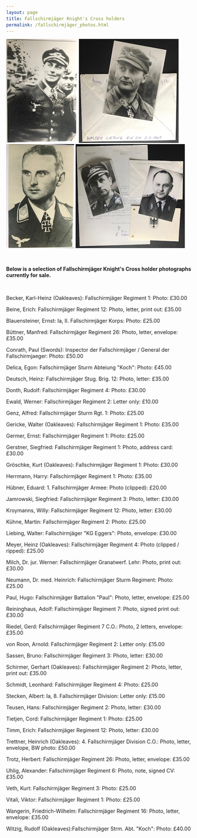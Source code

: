 ```yaml
---
layout: page
title: Fallschirmjäger Knight's Cross holders
permalink: /fallschirmjäger_photos.html
---
```


<div id="publishedByLAH">

<p float="left">
<img src="./assets/Karl-Heinz Becker.jpg"/>
<img src="./assets/Walter Liebing.jpg"/>
<img src="./assets/Cord Tietjen.jpg"/>
<img src="./assets/Heinz Trettner.jpg"/>
</p>  
<br />
<p><b>Below is a selection of Fallschirmjäger Knight's Cross holder photographs currently for sale.</b></p>
<br />
<p>Becker,	Karl-Heinz	(Oakleaves): Fallschirmjäger Regiment 1:	Photo: £30.00
<p>Beine,	Erich: Fallschirmjäger Regiment 12:	Photo, letter, print out:	£35.00
<p>Blauensteiner,	Ernst: Ia, II. Fallschirmjäger Korps:	Photo: £25.00
<p>Büttner,	Manfred: Fallschirmjäger Regiment 26: Photo, letter, envelope: £35.00
<p>Conrath,	Paul (Swords): Inspector der Fallschirmjäger / General der Fallschirmjaeger: Photo:	£50.00
<p>Delica,	Egon: Fallschirmjäger Sturm Abteiung "Koch":	Photo: £45.00
<p>Deutsch,	Heinz: Fallschirmjäger Stug. Brig. 12:	Photo, letter: £35.00
<p>Donth,	Rudolf:	Fallschirmjäger Regiment 4:	Photo: £30.00
<p>Ewald,	Werner:	Fallschirmjäger Regiment 2: Letter only:	£10.00
<p>Genz,	Alfred:	Fallschirmjäger Sturm Rgt. 1: Photo: £25.00
<p>Gericke,	Walter (Oakleaves): Fallschirmjäger Regiment 1:	Photo: £35.00
<p>Germer,	Ernst: Fallschirmjäger Regiment 1:	Photo: £25.00
<p>Gerstner,	Siegfried: Fallschirmjäger Regiment 1:	Photo, address card: £30.00
<p>Gröschke,	Kurt	(Oakleaves): Fallschirmjäger Regiment 1:	Photo: £30.00
<p>Herrmann,	Harry: Fallschirmjäger Regiment 1:	Photo: £35.00
<p>Hübner,	Eduard:	1. Fallschirmjäger Armee:	Photo (clipped): £20.00
<p>Jamrowski,	Siegfried: Fallschirmjäger Regiment 3:	Photo, letter: £30.00
<p>Kroymanns,	Willy: Fallschirmjäger Regiment 12:	Photo, letter: £30.00
<p>Kühne,	Martin: Fallschirmjäger Regiment 2:	Photo: £25.00
<p>Liebing,	Walter:	Fallschirmjäger "KG Eggers":	Photo, envelope: £30.00
<p>Meyer,	Heinz	(Oakleaves): Fallschirmjäger Regiment 4:	Photo (clipped / ripped): £25.00
<p>Milch,	Dr. jur. Werner: Fallschirmjäger Granatwerf. Lehr:	Photo, print out:	£30.00
<p>Neumann,	Dr. med. Heinrich: Fallschirmjäger Sturm Regiment:	Photo: £25.00
<p>Paul,	Hugo:	Fallschirmjäger Battalion "Paul":	Photo, letter, envelope: £25.00
<p>Reininghaus,	Adolf: Fallschirmjäger Regiment 7:	Photo, signed print out: £30.00
<p>Riedel,	Gerd:	Fallschirmjäger Regiment 7 C.O.:	Photo, 2 letters, envelope:	£35.00
<p>von Roon,	Arnold:	Fallschirmjäger Regiment 2:	Letter only: £15.00
<p>Sassen,	Bruno: Fallschirmjäger Regiment 3:	Photo, letter: £30.00
<p>Schirmer,	Gerhart	(Oakleaves): Fallschirmjäger Regiment 2:	Photo, letter, print out:	£35.00
<p>Schmidt,	Leonhard: Fallschirmjäger Regiment 4:	Photo: £25.00
<p>Stecken,	Albert:	Ia, 8. Fallschirmjäger Division:	Letter only:	£15.00
<p>Teusen,	Hans:	Fallschirmjäger Regiment 2:	Photo, letter: £30.00
<p>Tietjen,	Cord:	Fallschirmjäger Regiment 1:	Photo: £25.00
<p>Timm,	Erich: Fallschirmjäger Regiment 12:	Photo, letter: £30.00
<p>Trettner,	Heinrich	(Oakleaves): 4. Fallschirmjäger Division C.O.: Photo, letter, envelope, BW photo:	£50.00
<p>Trotz,	Herbert: Fallschirmjäger Regiment 26:	Photo, letter, envelope: £35.00
<p>Uhlig,	Alexander: Fallschirmjäger Regiment 6:	Photo, note, signed CV:	£35.00
<p>Veth,	Kurt:	Fallschirmjäger Regiment 3:	Photo: £25.00
<p>Vitali,	Viktor:	Fallschirmjäger Regiment 1:	Photo: £25.00
<p>Wangerin,	Friedrich-Wilhelm: Fallschirmjäger Regiment 16:	Photo, letter, envelope: £35.00
<p>Witzig,	Rudolf	(Oakleaves):Fallschirmjäger Strm. Abt. "Koch":	Photo:	£40.00</p>

